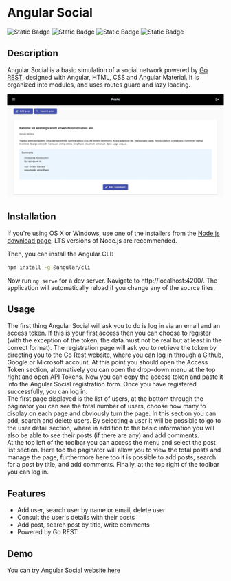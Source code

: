 # Angular Social
![Static Badge](https://img.shields.io/badge/HTML5-black?style=for-the-badge&logo=html5)
![Static Badge](https://img.shields.io/badge/CSS3-black?style=for-the-badge&logo=css3&logoColor=blue)
![Static Badge](https://img.shields.io/badge/TYPESCRIPT-black?style=for-the-badge&logo=typescript)
![Static Badge](https://img.shields.io/badge/ANGULAR-black?style=for-the-badge&logo=Angular&logoColor=red)

## Description
Angular Social is a basic simulation of a social network powered by [Go REST](gorest.co.in), designed with Angular, HTML, CSS and Angular Material. It is organized into modules, and uses routes guard and lazy loading.

![Screenshot of post-list](src/assets/img/post-list-preview.jpeg)

## Installation
If you're using OS X or Windows, use one of the installers from the [Node.js download page](https://nodejs.org/en/download/). LTS versions of Node.js are recommended.

Then, you can install the Angular CLI:
```bash
npm install -g @angular/cli
```

Now run `ng serve` for a dev server. Navigate to http://localhost:4200/. The application will automatically reload if you change any of the source files.  

## Usage
The first thing Angular Social will ask you to do is log in via an email and an access token. If this is your first access then you can choose to register (with the exception of the token, the data must not be real but at least in the correct format). The registration page will ask you to retrieve the token by directing you to the Go Rest website, where you can log in through a Github, Google or Microsoft account. At this point you should open the Access Token section, alternatively you can open the drop-down menu at the top right and open API Tokens. Now you can copy the access token and paste it into the Angular Social registration form. Once you have registered successfully, you can log in.  
The first page displayed is the list of users, at the bottom through the paginator you can see the total number of users, choose how many to display on each page and obviously turn the page. In this section you can add, search and delete users.
By selecting a user it will be possible to go to the user detail section, where in addition to the basic information you will also be able to see their posts (if there are any) and add comments.  
At the top left of the toolbar you can access the menu and select the post list section. Here too the paginator will allow you to view the total posts and manage the page, furthermore here too it is possible to add posts, search for a post by title, and add comments.
Finally, at the top right of the toolbar you can log in.

## Features
- Add user, search user by name or email, delete user
- Consult the user's details with their posts
- Add post, search post by title, write comments
- Powered by Go REST

## Demo
You can try Angular Social website [here](https://angular-social.netlify.app)